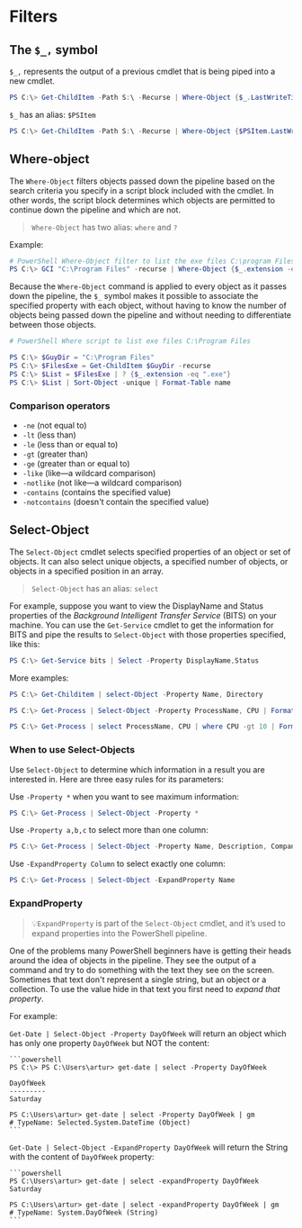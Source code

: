 # Filters

## The `$_,` symbol

`$_,` represents the output of a previous cmdlet that is being piped into a new cmdlet.

```powershell
PS C:\> Get-ChildItem -Path S:\ -Recurse | Where-Object {$_.LastWriteTime -gt "05/12/2015"}
```

`$_` has an alias: `$PSItem`

```powershell
PS C:\> Get-ChildItem -Path S:\ -Recurse | Where-Object {$PSItem.LastWriteTime -gt "05/12/2015"}
```

## Where-object

The `Where-Object` filters objects passed down the pipeline based on the search criteria you specify in a script block included with the cmdlet. In other words, the script block determines which objects are permitted to continue down the pipeline and which are not.

>`Where-Object` has two alias: `where` and `?`

Example:

```powershell
# PowerShell Where-Object filter to list the exe files C:\program Files
PS C:\> GCI "C:\Program Files" -recurse | Where-Object {$_.extension -eq ".exe"}
```

Because the `Where-Object` command is applied to every object as it passes down the pipeline, the `$_` symbol makes it possible to associate the specified property with each object, without having to know the number of objects being passed down the pipeline and without needing to differentiate between those objects.

```powershell
# PowerShell Where script to list exe files C:\Program Files

PS C:\> $GuyDir = "C:\Program Files"
PS C:\> $FilesExe = Get-ChildItem $GuyDir -recurse
PS C:\> $List = $FilesExe | ? {$_.extension -eq ".exe"}
PS C:\> $List | Sort-Object -unique | Format-Table name
```

### Comparison operators

- `-ne` (not equal to)
- `-lt` (less than)
- `-le` (less than or equal to)
- `-gt` (greater than)
- `-ge` (greater than or equal to)
- `-like` (like—a wildcard comparison)
- `-notlike` (not like—a wildcard comparison)
- `-contains` (contains the specified value)
- `-notcontains` (doesn't contain the specified value)

## Select-Object

The `Select-Object` cmdlet selects specified properties of an object or set of objects. It can also select unique objects, a specified number of objects, or objects in a specified position in an array.

>`Select-Object` has an alias: `select`

For example, suppose you want to view the DisplayName and Status properties of the *Background Intelligent Transfer Service* (BITS) on your machine. You can use the `Get-Service` cmdlet to get the information for BITS and pipe the results to `Select-Object` with those properties specified, like this:

```powershell
PS C:\> Get-Service bits | Select -Property DisplayName,Status
```

More examples:

```powershell
PS C:\> Get-Childitem | select-Object -Property Name, Directory
```

```powershell
PS C:\> Get-Process | Select-Object -Property ProcessName, CPU | Format-List
```

```powershell
PS C:\> Get-Process | select ProcessName, CPU | where CPU -gt 10 | Format-List
```

### When to use Select-Objects

Use `Select-Object` to determine which information in a result you are interested in. Here are three easy rules for its parameters:

Use `-Property *` when you want to see maximum information:

```powershell
PS C:\> Get-Process | Select-Object -Property *
```

Use `-Property a,b,c` to select more than one column:

```powershell
PS C:\> Get-Process | Select-Object -Property Name, Description, Company
```

Use `-ExpandProperty Column` to select exactly one column:

```powershell
PS C:\> Get-Process | Select-Object -ExpandProperty Name
```

### ExpandProperty

>💡`ExpandProperty` is part of the `Select-Object` cmdlet, and it’s used to expand properties into the PowerShell pipeline.

One of the problems many PowerShell beginners have is getting their heads around the idea of objects in the pipeline. They see the output of a command and try to do something with the text they see on the screen. Sometimes that text don't represent a single string, but an object or a collection. To use the value hide in that text you first need to *expand that property*.

For example:

`Get-Date | Select-Object -Property DayOfWeek` will return an object which has only one property `DayOfWeek` but NOT the content:

    ```powershell
    PS C:\> PS C:\Users\artur> get-date | select -Property DayOfWeek

    DayOfWeek
    ---------
    Saturday

    PS C:\Users\artur> get-date | select -Property DayOfWeek | gm
    # TypeName: Selected.System.DateTime (Object)
    ```

`Get-Date | Select-Object -ExpandProperty DayOfWeek` will return the String with the content of `DayOfWeek` property:

    ```powershell
    PS C:\Users\artur> get-date | select -expandProperty DayOfWeek
    Saturday

    PS C:\Users\artur> get-date | select -expandProperty DayOfWeek | gm
    # TypeName: System.DayOfWeek (String)
    ```